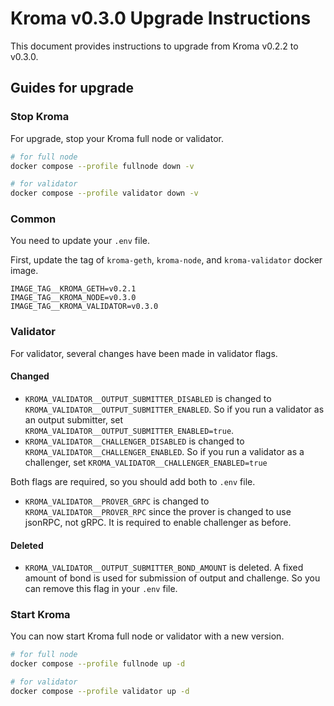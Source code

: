 # Kroma v0.3.0 Upgrade Instructions

This document provides instructions to upgrade from Kroma v0.2.2 to v0.3.0.

## Guides for upgrade

### Stop Kroma

For upgrade, stop your Kroma full node or validator.
```bash
# for full node
docker compose --profile fullnode down -v

# for validator
docker compose --profile validator down -v
```

### Common

You need to update your `.env` file.

First, update the tag of `kroma-geth`, `kroma-node`, and `kroma-validator` docker image.
```
IMAGE_TAG__KROMA_GETH=v0.2.1
IMAGE_TAG__KROMA_NODE=v0.3.0
IMAGE_TAG__KROMA_VALIDATOR=v0.3.0
```

### Validator

For validator, several changes have been made in validator flags.

#### Changed

- `KROMA_VALIDATOR__OUTPUT_SUBMITTER_DISABLED` is changed to `KROMA_VALIDATOR__OUTPUT_SUBMITTER_ENABLED`.
  So if you run a validator as an output submitter, set `KROMA_VALIDATOR__OUTPUT_SUBMITTER_ENABLED=true`.
- `KROMA_VALIDATOR__CHALLENGER_DISABLED` is changed to `KROMA_VALIDATOR__CHALLENGER_ENABLED`.
  So if you run a validator as a challenger, set `KROMA_VALIDATOR__CHALLENGER_ENABLED=true`

Both flags are required, so you should add both to `.env` file.

- `KROMA_VALIDATOR__PROVER_GRPC` is changed to `KROMA_VALIDATOR__PROVER_RPC` since the prover is changed to use jsonRPC, not gRPC.
It is required to enable challenger as before.

#### Deleted

- `KROMA_VALIDATOR__OUTPUT_SUBMITTER_BOND_AMOUNT` is deleted.
  A fixed amount of bond is used for submission of output and challenge.
  So you can remove this flag in your `.env` file.

### Start Kroma

You can now start Kroma full node or validator with a new version.

```bash
# for full node
docker compose --profile fullnode up -d

# for validator
docker compose --profile validator up -d
```
